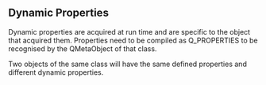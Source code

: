 ## Dynamic Properties

Dynamic properties are acquired at run time and are specific to the object that acquired them. Properties need to be compiled as Q\_PROPERTIES to be recognised by the QMetaObject of that class. 

Two objects of the same class will have the same defined properties and different dynamic properties.



